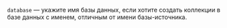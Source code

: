 `database` — укажите имя базы данных, если хотите создать коллекции в базе данных с именем, отличным от имени базы-источника.
